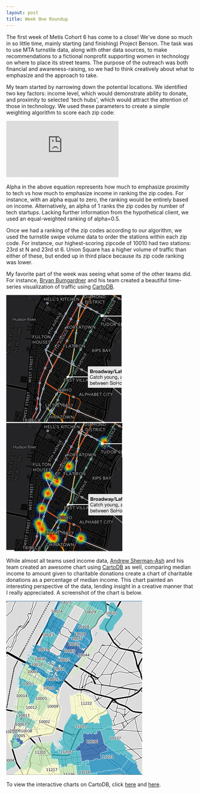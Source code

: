 ```yaml
---
layout: post
title: Week One Roundup
---
```


The first week of Metis Cohort 6 has come to a close! We've done so much in so little time, mainly starting (and finishing) Project Benson. The task was to use MTA turnstile data, along with other data sources, to make recommendations to a fictional nonprofit supporting women in technology on where to place its street teams. The purpose of the outreach was both financial and awareness-raising, so we had to think creatively about what to emphasize and the approach to take.<br>

My team started by narrowing down the potential locations. We identified two key factors: income level, which would demonstrate ability to donate, and proximity to selected 'tech hubs', which would attract the attention of those in technology. We used these parameters to create a simple weighting algorithm to score each zip code:<br>

![benson_algo](http://www.sciweavers.org/tex2img.php?eq=rank%20%3D%20%20%5Calpha%20%5Cast%20tech%20%2B%20%281%20-%20%5Calpha%29%20%5Cast%20income&bc=White&fc=Black&im=jpg&fs=12&ff=arev&edit=0)<br>

Alpha in the above equation represents how much to emphasize proximity to tech vs how much to emphasize income in ranking the zip codes. For instance, with an alpha equal to zero, the ranking would be entirely based on income. Alternatively, an alpha of 1 ranks the zip codes by number of tech startups. Lacking further information from the hypothetical client, we used an equal-weighted ranking of alpha=0.5.<br>

Once we had a ranking of the zip codes according to our algorithm, we used the turnstile swipe volume data to order the stations within each zip code. For instance, our highest-scoring zipcode of 10010 had two stations: 23rd st N and 23rd st 6. Union Square has a higher volume of traffic than either of these, but ended up in third place because its zip code ranking was lower.<br>

My favorite part of the week was seeing what some of the other teams did. For instance, [Bryan Bumgardner](https://github.com/bryanbumgardner) and his team created a beautiful time-series visualization of traffic using [CartoDB](https://cartodb.com/).<br>

![nighttime](/images/carto_db_nighttime.png)
![daytime](/images/carto_db_daytime.png)<br>

While almost all teams used income data, [Andrew Sherman-Ash](https://github.com/shermanash) and his team created an awesome chart using [CartoDB](https://cartodb.com/) as well, comparing median income to amount given to charitable donations create a chart of charitable donations as a percentage of median income. This chart painted an interesting perspective of the data, lending insight in a creative manner that I really appreciated. A screenshot of the chart is below.

![giving_ratio](/images/giving_ratio.png)<br>

To view the interactive charts on CartoDB, click [here](https://bryanbumgardner.cartodb.com/viz/99eb369c-baf6-11e5-81f0-0ecd1babdde5/public_map) and [here](https://shermanash.cartodb.com/viz/f41c274e-baeb-11e5-86cd-0ef24382571b/public_map).